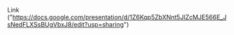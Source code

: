 Link ("https://docs.google.com/presentation/d/1Z6Kqp5ZbXNnt5JIZcMJE566E_JsNedFLXSsBUgVbxJ8/edit?usp=sharing")

